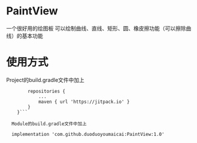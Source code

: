 # PaintView
一个很好用的绘图板
可以绘制曲线、直线、矩形、圆、橡皮擦功能（可以擦除曲线）的基本功能

# 使用方式
Project的build.gradle文件中加上

```allprojects {
        repositories {
            ...
            maven { url 'https://jitpack.io' }
        }
    }```
  
  Module的build.gradle文件中加上
  
  implementation 'com.github.duoduoyoumaicai:PaintView:1.0'
  
